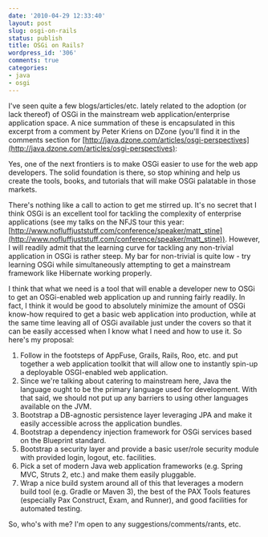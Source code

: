 ```yaml
---
date: '2010-04-29 12:33:40'
layout: post
slug: osgi-on-rails
status: publish
title: OSGi on Rails?
wordpress_id: '306'
comments: true
categories:
- java
- osgi
---
```


I've seen quite a few blogs/articles/etc. lately related to the adoption (or lack thereof) of OSGi in the mainstream web application/enterprise application space. A nice summation of these is encapsulated in this excerpt from a comment by Peter Kriens on DZone (you'll find it in the comments section for [http://java.dzone.com/articles/osgi-perspectives](http://java.dzone.com/articles/osgi-perspectives):



> 
Yes, one of the next frontiers is to make OSGi easier to use for the web app developers. The solid foundation is there, so stop whining and help us create the tools, books, and tutorials that will make OSGi palatable in those markets.



There's nothing like a call to action to get me stirred up. It's no secret that I think OSGi is an excellent tool for tackling the complexity of enterprise applications (see my talks on the NFJS tour this year: [http://www.nofluffjuststuff.com/conference/speaker/matt_stine](http://www.nofluffjuststuff.com/conference/speaker/matt_stine)). However, I will readily admit that the learning curve for tackling any non-trivial application in OSGi is rather steep. My bar for non-trivial is quite low - try learning OSGi while simultaneously attempting to get a mainstream framework like Hibernate working properly.

I think that what we need is a tool that will enable a developer new to OSGi to get an OSGi-enabled web application up and running fairly readily. In fact, I think it would be good to absolutely minimize the amount of OSGi know-how required to get a basic web application into production, while at the same time leaving all of OSGi available just under the covers so that it can be easily accessed when I know what I need and how to use it. So here's my proposal:

1) Follow in the footsteps of AppFuse, Grails, Rails, Roo, etc. and put together a web application toolkit that will allow one to instantly spin-up a deployable OSGI-enabled web application.
2) Since we're talking about catering to mainstream here, Java the language ought to be the primary language used for development. With that said, we should not put up any barriers to using other languages available on the JVM.
3) Bootstrap a DB-agnostic persistence layer leveraging JPA and make it easily accessible across the application bundles.
4) Bootstrap a dependency injection framework for OSGi services based on the Blueprint standard.
5) Bootstrap a security layer and provide a basic user/role security module with provided login, logout, etc. facilities.
6) Pick a set of modern Java web application frameworks (e.g. Spring MVC, Struts 2, etc.) and make them easily pluggable.
7) Wrap a nice build system around all of this that leverages a modern build tool (e.g. Gradle or Maven 3), the best of the PAX Tools features (especially Pax Construct, Exam, and Runner), and good facilities for automated testing.

So, who's with me? I'm open to any suggestions/comments/rants, etc.

